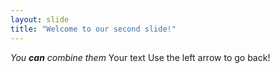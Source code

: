 ```yaml
---
layout: slide
title: "Welcome to our second slide!"
---
```

_You **can** combine them_ Your text
Use the left arrow to go back!
